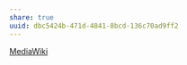 ```yaml
---
share: true
uuid: dbc5424b-471d-4841-8bcd-136c70ad9ff2
---
```

[MediaWiki](https://www.mediawiki.org/wiki/MediaWiki)